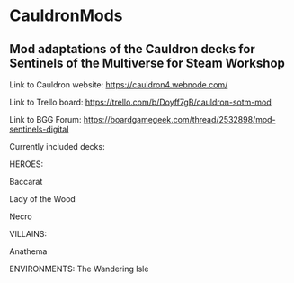 # CauldronMods
Mod adaptations of the Cauldron decks for Sentinels of the Multiverse for Steam Workshop
----------------------------------------------------------

Link to Cauldron website: https://cauldron4.webnode.com/

Link to Trello board: https://trello.com/b/Doyff7gB/cauldron-sotm-mod

Link to BGG Forum: https://boardgamegeek.com/thread/2532898/mod-sentinels-digital 

Currently included decks:

HEROES:

Baccarat

Lady of the Wood

Necro


VILLAINS:

Anathema

ENVIRONMENTS:
The Wandering Isle

